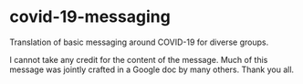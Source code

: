 # covid-19-messaging
Translation of basic messaging around COVID-19 for diverse groups. 

I cannot take any credit for the content of the message. Much of this message was jointly crafted in a Google doc by many others. Thank you all. 
